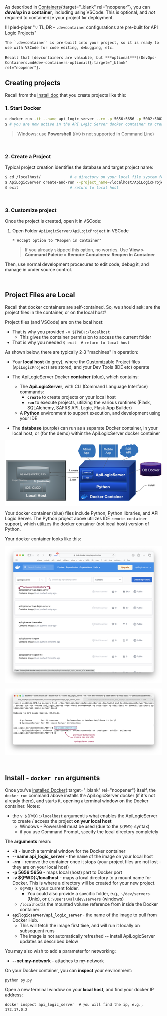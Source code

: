 As described in [Containers](DevOps-Containers.md){:target="_blank" rel="noopener"}, you can ***develop* in a container**, including using VSCode.  This is optional, and *not* required to containerize your project for deployment.

!!! pied-piper ":bulb: TL;DR - `.devcontainer` configurations are pre-built for API Logic Projects"

    The `.devcontainer` is pre-built into your project, so it is ready to use with VSCode for code editing, debugging, etc.

    Recall that [devcontainers are valuable, but ***optional***](DevOps-Containers.md#dev-containers-optional){:target="_blank" rel="noopener"}.


## Creating projects

Recall from the [Install doc](Install.md) that you create projects like this:

### 1. Start Docker

```bash title="Start (might install) API Logic Server Docker"
> docker run -it --name api_logic_server --rm -p 5656:5656 -p 5002:5002 -v ${PWD}:/localhost apilogicserver/api_logic_server
$ # you are now active in the API Logic Server docker container to create projects
```

> Windows: use __Powershell__ (`PWD` is not supported in Command Line)

&nbsp;

### 2. Create a Project

Typical project creation identifies the database and target project name:
```bash title="Create Typical project"
$ cd /localhost/             # a directory on your local file system for project creation
$ ApiLogicServer create-and-run --project_name=/localhost/ApiLogicProject --db_url=
$ exit                       # return to local host 
```

&nbsp;

### 3. Customize project

Once the project is created, open it in VSCode:

1. Open Folder `ApiLogicServer/ApiLogicProject` in VSCode

       * Accept option to "Reopen in Container"

      > If you already skipped this option, no worries.  Use __View > Command Palette > Remote-Containers: Reopen in Container__

Then, use normal development procedures to edit code, debug it, and manage in under source control.

&nbsp;

## Project Files are Local

Recall that docker containers are self-contained.  So, we should ask: are the project files in the container, or on the local host?

Project files (and VSCode) are on the local host:

* That is why you provided `-v ${PWD}:/localhost`
    * This gives the container permission to access the current folder
* That is why you needed `$ exit  # return to local host`

As shown below, there are typically 2-3 "machines" in operation:

* Your **local host** (in grey), where the Customizable Project files (`ApiLogicProject`) are stored, 
and your Dev Tools (IDE etc) operate

* The ApiLogicServer Docker **container** (blue), which contains:
     * The **ApiLogicServer**, with CLI (Command Language Interface) commands:
         * **`create`** to create projects on your local host
         * **`run`** to execute projects, utilizing the various runtimes (Flask, SQLAlchemy, SAFRS API, Logic, Flask App Builder)
    * A **Python** environment to support execution, and development using your IDE

* The **database** (purple) can run as a separate Docker container, in your local host, or (for the demo) within the ApiLogicServer docker container

![Docker Create run](images/docker/docker-arch-create-run.png)

Your docker container (blue) files include Python, Python libraries, and API Logic Server.  The Python project above utilizes IDE `remote-container` support, which utilizes the docker container (not local host) version of Python.

Your docker container looks like this:

![Docker Repositories](images/docker/docker-repos.png)

![Docker Repositories](images/docker/docker-files.png)

&nbsp;

## Install - `docker run` arguments

Once you've [installed Docker](Tech-Docker.md){:target="_blank" rel="noopener"} itself, the `docker run` command above installs the ApiLogicServer docker (if it's not already there), and starts it, opening a terminal window on the Docker container.  Notes:

* the `v ${PWD}:/localhost` argument is what enables the ApiLogicServer to create / access the project **on your local host**
   * Windows - Powershell must be used (due to the `$(PWD)` syntax)
   * if you use Command Prompt, specify the local directory completely 
   
The **arguments** mean:

* **-it** - launch a terminal window for the Docker container
* **--name api_logic_server** - the name of the image on your local host
* **-rm** - remove the container once it stops (your project files are not lost - they are on your local host)
* **-p 5656:5656** - maps local (host) part to Docker port 
* **-v ${PWD}:/localhost** - maps a local directory to a mount name for Docker.  This is where a directory will be created for your new project.  
   * `${PWD}` is your current folder.  
      * You could also provide a specific folder, e.g., `~/dev/servers` (Unix), or `C:\Users\val\dev\servers` (windows)
   * `/localhost`is the mounted volume reference from inside the Docker container
* **`apilogicserver/api_logic_server`** - the name of the image to pull from Docker Hub.  
   * This will fetch the image first time, and will run it locally on subsequent runs
   * The image is not automatically refreshed -- install ApiLogicServer updates as described below

You may also wish to add a parameter for networking:

* **--net my-network** - attaches to my-network


On your Docker container, you can **inspect** your environment:
```
python py.py
```

Open a new terminal window on your **local host**, and find your docker IP address:

```
docker inspect api_logic_server  # you will find the ip, e.g., 172.17.0.2
```

</details>


